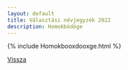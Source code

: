 ```yaml
---
layout: default
title: Választási névjegyzék 2022
description: Homokbödöge
---
```


{% include Homokbooxdooxge.html %}

[Vissza](./)